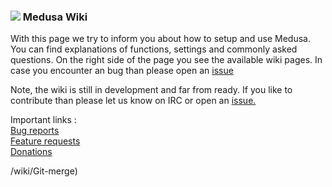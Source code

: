 ### ![](https://avatars2.githubusercontent.com/u/9251163?v=3&s=30) Medusa Wiki


  

With this page we try to inform you about how to setup and use Medusa.
You can find explanations of functions, settings and commonly asked questions.
On the right side of the page you see the available wiki pages.
In case you encounter an bug than please open an [issue](https://github.com/PyMedusa/SickRage/issues)  

Note, the wiki is still in development and far from ready. If you like to contribute than please let us know on IRC or open an [issue.](https://github.com/PyMedusa/SickRage/issues)
 
Important links :  
[Bug reports](https://github.com/PyMedusa/SickRage/issues)  
[Feature requests](http://feathub.com/PyMedusa/SickRage)  
[Donations](https://github.com/PyMedusa/SickRage/wiki/Donations)  

/wiki/Git-merge)